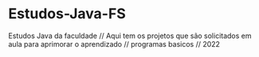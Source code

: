 # Estudos-Java-FS
Estudos Java da faculdade //
Aqui tem os projetos que são solicitados em aula para aprimorar o aprendizado //
programas basicos //
2022
